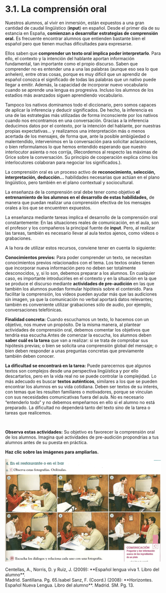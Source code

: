 
# 3.1. La comprensión oral

Nuestros alumnos, al vivir en inmersión, están expuestos a una gran cantidad de caudal lingüístico (**input**) en español. Desde el primer día de su estancia en España, **comienzan a desarrollar estrategias de comprensión oral.** Es frecuente encontrar alumnos que entienden bastante bien el español pero que tienen muchas dificultades para expresarse.

Ellos saben que **comprender un texto oral implica poder interpretarlo**. Para ello, el contexto y la intención del hablante aportan información fundamental, tan importante como el propio discurso. Saben que comprender no es entender una a una las palabras (aunque eso sea lo que anhelen), entre otras cosas, porque es muy difícil que un aprendiz de español conozca el significado de todas las palabras que un nativo puede llegar a emitir. Además, la capacidad de incorporar nuevo vocabulario cuando se aprende una lengua es progresiva. Incluso los alumnos de los estadios más avanzados siguen aprendiendo vocabulario.

Tampoco los nativos dominamos todo el diccionario, pero somos capaces de aplicar la inferencia y deducir significados. De hecho, la inferencia es una de las estrategias más utilizadas de forma inconsciente por los nativos cuando nos encontramos en una conversación. Gracias a la inferencia deducimos datos por el contexto, por la intención del hablante, por nuestras propias expectativas… y realizamos una interpretación más o menos acertada de los mensajes, de forma que, ante la posible ambigüedad o malentendido, intervenimos en la conversación para solicitar aclaraciones, o bien reformulamos lo que hemos entendido esperando que nuestro interlocutor asienta o nos corrija, (Recordemos al respecto las máximas de Grice sobre la conversación. Su principio de cooperación explica cómo los interlocutores colaboran para negociar los significados.).

La comprensión oral es un proceso activo de **reconocimiento, selección, interpretación, deducción…** habilidades necesarias que actúan en el plano lingüístico, pero también en el plano contextual y sociocultural.

La enseñanza de la comprensión oral debe tener como objetivo **el entrenamiento de los alumnos en el desarrollo de estas habilidades,** de manera que puedan realizar una comprensión efectiva de los mensajes orales a los que se encuentren expuestos.  

La enseñanza mediante tareas implica el desarrollo de la comprensión oral constantemente: En las situaciones reales de comunicación, en el aula, son el profesor y los compañeros la principal fuente de **input**. Pero, al realizar las tareas, también es necesario llevar al aula textos ajenos, como vídeos o grabaciones.

A la hora de utilizar estos recursos, conviene tener en cuenta lo siguiente:

**Conocimientos previos:** Para poder comprender un texto, se necesitan conocimientos previos relacionados con el tema. Los textos orales tienen que incorporar nueva información pero no deben ser totalmente desconocidos, y, si lo son, debemos preparar a los alumnos. En cualquier caso, es importante introducirles en el contexto y en la situación en la que se produce el discurso mediante **actividades de pre-audición** en las que también los alumnos puedan formular hipótesis sobre el contenido. Para facilitar la comprensión, los vídeos pueden ayudar más que las audiciones sin imagen, ya que la comunicación no verbal aportará datos relevantes; también es conveniente utilizar grabaciones sólo de audio, por ejemplo, conversaciones telefónicas.

**Finalidad concreta:** Cuando escuchamos un texto, lo hacemos con un objetivo, nos mueve un propósito. De la misma manera, al plantear actividades de comprensión oral, debemos comentar los objetivos que tendría esa escucha.Antes de comenzar la escucha, los alumnos deben **saber cuál es la tarea** que van a realizar: si se trata de comprobar sus hipótesis previas; o bien se solicita una comprensión global del mensaje; o bien deben responder a unas preguntas concretas que previamente también deben conocer.

**La dificultad se encontrará en la tarea:** Puede parecernos que algunos textos son complejos desde una perspectiva lingüística y por ello descartarlos, pero en la vida real no se puede controlar la complejidad. Lo más adecuado es buscar **textos auténticos**, similares a los que se pueden encontrar los alumnos en su vida cotidiana. Deben ser textos de su interés, con temas que les resulten familiares o motivadores, porque se vinculan con sus necesidades comunicativas fuera del aula. No es necesario “entenderlo todo” y no debemos empeñarnos en ello si el alumno no está preparado. La dificultad no dependerá tanto del texto sino de la tarea o tareas que realicemos.

 

**Observa estas actividades:** Su objetivo es favorecer la comprensión oral de los alumnos. Imagina qué actividades de pre-audición propondrías a tus alumnos antes de su puesta en práctica.

**Haz clic sobre las imágenes para ampliarlas.**

![](img/restaurante.jpg)
<td style="text-align: center;">Centellas, A., Norris, D. y Ruiz, J. (2009): **Español lengua viva 1. Libro del alumno**.<br/>Madrid. Santillana. Pg. 65.</td><td style="text-align: center;">Isabel Sanz, F. (Coord.) (2008): **Horizontes.<br/>Español Nueva Lengua. Libro del alumno**. Madrid. SM. Pg. 13.</td>
